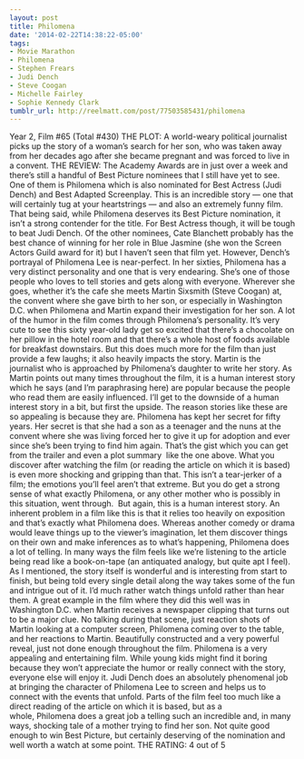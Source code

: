 ```yaml
---
layout: post
title: Philomena
date: '2014-02-22T14:38:22-05:00'
tags:
- Movie Marathon
- Philomena
- Stephen Frears
- Judi Dench
- Steve Coogan
- Michelle Fairley
- Sophie Kennedy Clark
tumblr_url: http://reelmatt.com/post/77503585431/philomena
---
```



Year 2, Film #65 (Total #430)
THE PLOT: A world-weary political journalist picks up the story of a woman’s search for her son, who was taken away from her decades ago after she became pregnant and was forced to live in a convent.
THE REVIEW: The Academy Awards are in just over a week and there’s still a handful of Best Picture nominees that I still have yet to see. One of them is Philomena which is also nominated for Best Actress (Judi Dench) and Best Adapted Screenplay. This is an incredible story — one that will certainly tug at your heartstrings — and also an extremely funny film. That being said, while Philomena deserves its Best Picture nomination, it isn’t a strong contender for the title.
For Best Actress though, it will be tough to beat Judi Dench. Of the other nominees, Cate Blanchett probably has the best chance of winning for her role in Blue Jasmine (she won the Screen Actors Guild award for it) but I haven’t seen that film yet. However, Dench’s portrayal of Philomena Lee is near-perfect. In her sixties, Philomena has a very distinct personality and one that is very endearing. She’s one of those people who loves to tell stories and gets along with everyone. Wherever she goes, whether it’s the cafe she meets Martin Sixsmith (Steve Coogan) at, the convent where she gave birth to her son, or especially in Washington D.C. when Philomena and Martin expand their investigation for her son. A lot of the humor in the film comes through Philomena’s personality. It’s very cute to see this sixty year-old lady get so excited that there’s a chocolate on her pillow in the hotel room and that there’s a whole host of foods available for breakfast downstairs. But this does much more for the film than just provide a few laughs; it also heavily impacts the story.
Martin is the journalist who is approached by Philomena’s daughter to write her story. As Martin points out many times throughout the film, it is a human interest story which he says (and I’m paraphrasing here) are popular because the people who read them are easily influenced. I’ll get to the downside of a human interest story in a bit, but first the upside. The reason stories like these are so appealing is because they are. Philomena has kept her secret for fifty years. Her secret is that she had a son as a teenager and the nuns at the convent where she was living forced her to give it up for adoption and ever since she’s been trying to find him again. That’s the gist which you can get from the trailer and even a plot summary  like the one above. What you discover after watching the film (or reading the article on which it is based) is even more shocking and gripping than that. This isn’t a tear-jerker of a film; the emotions you’ll feel aren’t that extreme. But you do get a strong sense of what exactly Philomena, or any other mother who is possibly in this situation, went through. 
But again, this is a human interest story. An inherent problem in a film like this is that it relies too heavily on exposition and that’s exactly what Philomena does. Whereas another comedy or drama would leave things up to the viewer’s imagination, let them discover things on their own and make inferences as to what’s happening, Philomena does a lot of telling. In many ways the film feels like we’re listening to the article being read like a book-on-tape (an antiquated analogy, but quite apt I feel). As I mentioned, the story itself is wonderful and is interesting from start to finish, but being told every single detail along the way takes some of the fun and intrigue out of it. I’d much rather watch things unfold rather than hear them. A great example in the film where they did this well was in Washington D.C. when Martin receives a newspaper clipping that turns out to be a major clue. No talking during that scene, just reaction shots of Martin looking at a computer screen, Philomena coming over to the table, and her reactions to Martin. Beautifully constructed and a very powerful reveal, just not done enough throughout the film.
Philomena is a very appealing and entertaining film. While young kids might find it boring because they won’t appreciate the humor or really connect with the story, everyone else will enjoy it. Judi Dench does an absolutely phenomenal job at bringing the character of Philomena Lee to screen and helps us to connect with the events that unfold. Parts of the film feel too much like a direct reading of the article on which it is based, but as a whole, Philomena does a great job a telling such an incredible and, in many ways, shocking tale of a mother trying to find her son. Not quite good enough to win Best Picture, but certainly deserving of the nomination and well worth a watch at some point.
THE RATING: 4 out of 5
